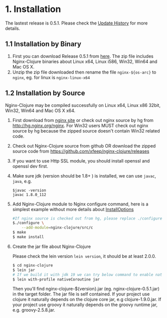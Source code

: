 # 1. Installation

The lastest release is 0.5.1. Please check the  [Update History](downloads.html) for more details.

1.1 Installation by Binary
-------------

1. First you can download  Release 0.5.1  from [here](https://sourceforge.net/projects/nginx-clojure/files/). 
The zip file includes Nginx-Clojure binaries about Linux x64, Linux i586, Win32, Win64 and Mac OS X.
1. Unzip the zip file downloaded then rename the file `nginx-${os-arc}` to `nginx`, eg. for linux is `nginx-linux-x64`


1.2 Installation by Source
-------------

Nginx-Clojure may be compiled successfully on Linux x64, Linux x86 32bit, Win32, Win64 and Mac OS X x64.

1. First download from [nginx site](http://nginx.org/en/download.html) or check out nginx source by hg from http://hg.nginx.org/nginx. 
For Win32 users MUST check out nginx source by hg because the zipped source doesn't contain Win32 related code.
1. Check out Nginx-Clojure source from github OR download the zipped source code from https://github.com/xfeep/nginx-clojure/releases
1. If you want to use Http SSL module, you should install openssl and openssl dev first.
1. Make sure jdk (version should be 1.8+ ) is installed, we can use `javac`, `java`, e.g.

	```shell
	$javac -version
	javac 1.8.0_112
	````
1. Add Nginx-Clojure module to Nginx configure command, here is a simplest example without more details about [InstallOptions](http://wiki.nginx.org/InstallOptions)

	```bash
	#If nginx source is checked out from hg, please replace ./configure with auto/configure
	$./configure \
		--add-module=nginx-clojure/src/c
	$ make
	$ make install
	```
1. Create the jar file about Nginx-Clojure

	Please check the lein version `lein version`, it should be at least 2.0.0.

	```bash
	$ cd nginx-clojure
	$ lein jar
	# If we build it with jdk 19 we can try below command to enable native coroutine support
	$ lein with-profile nativeCoroutine jar
	```
	Then you'll find nginx-clojure-${version}.jar (eg. nginx-clojure-0.5.1.jar) in the target folder. 
	The jar file is self contained. If your project use clojure  it naturally depends on the clojure core jar, e.g clojure-1.9.0.jar.
	If your project use groovy it naturally depends on the groovy runtime jar, e.g. groovy-2.5.8.jar.
